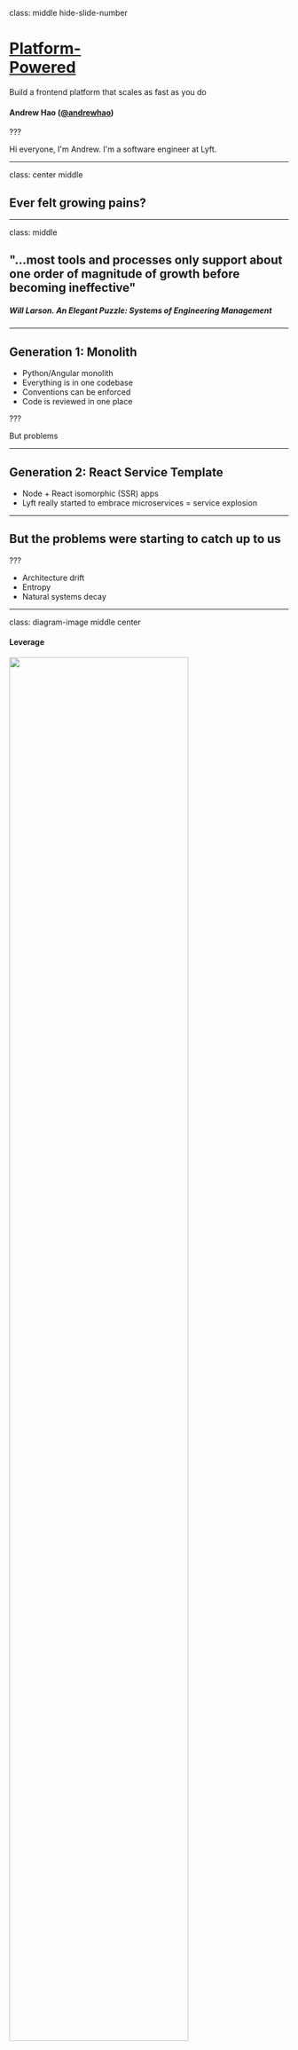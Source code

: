 class: middle hide-slide-number

# <ins>Platform-<br />Powered</ins>

Build a frontend platform that scales as fast as you do

#### Andrew Hao ([@andrewhao](https://www.twitter.com/andrewhao))

???

Hi everyone, I'm Andrew. I'm a software engineer at Lyft.

---

class: center middle

## Ever felt growing pains?

---

class: middle

## "...most tools and processes only support about one order of magnitude of growth before becoming ineffective"

##### Will Larson. *An Elegant Puzzle: Systems of Engineering Management*


---

## Generation 1: Monolith

- Python/Angular monolith
- Everything is in one codebase
- Conventions can be enforced
- Code is reviewed in one place

???

But problems

---


## Generation 2: React Service Template

- Node + React isomorphic (SSR) apps
- Lyft really started to embrace microservices = service explosion

---

## But the problems were starting to catch up to us

???

- Architecture drift
- Entropy
- Natural systems decay

---

class: diagram-image middle center

#### Leverage

<img width="80%" src="./images/leverage.png" />

???

This is a talk about leverage, and how to think about it and knowing where to apply it

---

class: diagram-image middle center

#### Continuum of Control

<img src="./images/control-freedom.jpg" />

---

class: diagram-image middle center

#### Continuum of Control

<img width="100%" src="./images/constraints-freedom-expanded-arrow.png" />

---

1. Introduce *constraints*
2. That create *standardization*
3. So you can apply *automation*

---

class: diagram-image middle center

<img width="80%" src="./images/structural-pyramid-arrow.png" />

???

Where to apply constraints? Work up the stack.

---

## What would we do?

---

New concepts: Applied Control


---

In our third generation, we identified additional places in our systems where we could centralize and share code - and that was at the integration layer.

To scale a system from one generation from one generation to the next, we needed to introduce another abstraction layer.

---

Control:

Rigid interfaces. Declare that everyone needs a specific integration pattern by decree.

Flexibility:

Let things continue the way they were and try to hand-migrate everyone

---

## Generation 3 Architecture

- Next.js
- Plugin system for easy integrations with 3rd party libraries and internal tools
- Migration architecture

---

## Next.js

- Lean on OSS community to build/maintain the core infrastructure
- Filesystem router lets us ditch a lot of boilerplate code
- SSR support out of the box
- We really liked the community

---

## Plugin Architecture

A @lyft/service Plugin:

- Allows you to integration libraries by providing hooks at specific layers of the system: React (Server + Client), Express middleware, Next initialization

- Allows you to integration libraries by providing hooks at specific layers of the system: React (Server + Client), Express middleware, Next.js initialization

- Export user-functionality like hooks that are then used by the consumer.

---

## Design philosophy: Selective Control

In order to guide us into our next phase of growth, we needed to standardize and automate the parts of the ecosystem that were starting to drift

---

## Benefits we saw from our plugins

- Benefit: Consistent interfaces - standardization
- Benefit: Remove outliers
- Benefit: Flywheel effect - contributors within the community

---

## Migrations

Migrations are guardrails that prevent drift
Migrations increase user satisfaction and developer ergonomics
All plugins ship with the ability to run jscodeshift migrations, and because implementations have been standardized, can be knowingly applied
Migrations run sequentially

We also have a tool that can selectively apply and merge jscodeshifts

---

## Organizational process

- Hands-on migration workshops
- Tools that automate away 90% of the migration from Gen 2 to Gen 3
- Trainings for teams to help each other
- Relentless internal evangelism

---

## Core principles and takeaways

1. Don't overoptimize. Make sure you have a true pain point before you attempt a migration to your next phase
2. Apply selective leverage (control) at appropriate points in the system.
3. Allow escape hatches; there will always be outliers
4. Make sure you finish the job
